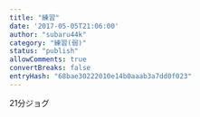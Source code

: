 ```yaml
---
title: "練習"
date: '2017-05-05T21:06:00'
author: "subaru44k"
category: "練習(弱)"
status: "publish"
allowComments: true
convertBreaks: false
entryHash: "68bae30222010e14b0aaab3a7dd0f023"
---
```

21分ジョグ
